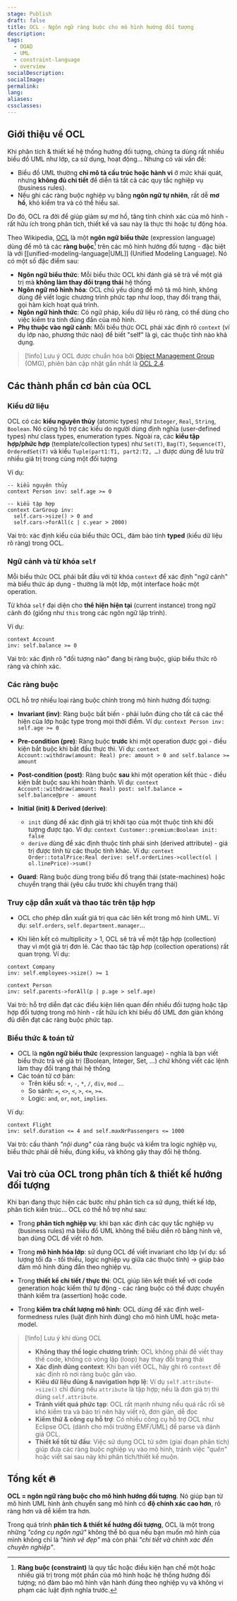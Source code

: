 ```yaml
---
stage: Publish
draft: false
title: OCL - Ngôn ngữ ràng buộc cho mô hình hướng đối tượng
description:
tags:
  - OOAD
  - UML
  - constraint-language
  - overview
socialDescription:
socialImage:
permalink:
lang:
aliases:
cssclasses:
---
```

## Giới thiệu về OCL

Khi phân tích & thiết kế hệ thống hướng đối tượng, chúng ta dùng rất nhiều biểu đồ UML như lớp, ca sử dụng, hoạt động… Nhưng có vài vấn đề:
- Biểu đồ UML thường **chỉ mô tả cấu trúc hoặc hành vi** ở mức khái quát, nhưng **không đủ chi tiết** để diễn tả tất cả các quy tắc nghiệp vụ (business rules).
- Nếu ghi các ràng buộc nghiệp vụ bằng **ngôn ngữ tự nhiên**, rất dễ **mơ hồ**, khó kiểm tra và có thể hiểu sai.

Do đó, OCL ra đời để giúp giảm sự mơ hồ, tăng tính chính xác của mô hình - rất hữu ích trong phân tích, thiết kế và sau này là thực thi hoặc tự động hóa.

Theo Wikipedia, [OCL](https://en.wikipedia.org/wiki/Object_Constraint_Language) là một **ngôn ngữ biểu thức** (expression language) dùng để mô tả các **ràng buộc**[^1] trên các mô hình hướng đối tượng - đặc biệt là với [[unified-modeling-language|UML]] (Unified Modeling Language). Nó có một số đặc điểm sau:

- **Ngôn ngữ biểu thức**: Mỗi biểu thức OCL khi đánh giá sẽ trả về một giá trị mà **không làm thay đổi trạng thái** hệ thống
- **Ngôn ngữ mô hình hóa**: OCL chủ yếu dùng để mô tả mô hình, không dùng để viết logic chương trình phức tạp như loop, thay đổi trạng thái, gọi hàm kích hoạt quá trình.
- **Ngôn ngữ hình thức**: Có ngữ pháp, kiểu dữ liệu rõ ràng, có thể dùng cho việc kiểm tra tính đúng đắn của mô hình.
- **Phụ thuộc vào ngữ cảnh**: Mỗi biểu thức OCL phải xác định rõ `context` (ví dụ lớp nào, phương thức nào) để biết "self" là gì, các thuộc tính nào khả dụng.

> [!info] Lưu ý
> OCL được chuẩn hóa bởi [Object Management Group](https://www.omg.org) (OMG), phiên bản cập nhật gần nhất là [OCL 2.4](https://www.omg.org/spec/OCL/2.4/PDF). 

## Các thành phần cơ bản của OCL

### Kiểu dữ liệu

OCL có các **kiểu nguyên thủy** (atomic types) như `Integer`, `Real`, `String`, `Boolean`. Nó cũng hỗ trợ các kiểu do người dùng định nghĩa (user-defined types) như class types, enumeration types. Ngoài ra, các **kiểu tập hợp/phức hợp** (template/collection types) như `Set(T)`, `Bag(T)`, `Sequence(T)`, `OrderedSet(T)` và kiểu `Tuple(part1:T1, part2:T2, …)` được dùng để lưu trữ nhiều giá trị trong cùng một đối tượng

Ví dụ:
```ocl
-- kiểu nguyên thủy
context Person inv: self.age >= 0

-- kiểu tập hợp
context CarGroup inv:
  self.cars->size() > 0 and
  self.cars->forAll(c | c.year > 2000)
```

Vai trò: xác định kiểu của biểu thức OCL, đảm bảo tính **typed** (kiểu dữ liệu rõ ràng) trong OCL. 

### Ngữ cảnh và từ khóa `self`

Mỗi biểu thức OCL phải bắt đầu với từ khóa `context` để xác định "ngữ cảnh" mà biểu thức áp dụng - thường là một lớp, một interface hoặc một operation.

Từ khóa `self` đại diện cho **thể hiện hiện tại** (current instance) trong ngữ cảnh đó (giống như `this` trong các ngôn ngữ lập trình).

Ví dụ:
```ocl
context Account
inv: self.balance >= 0
```

Vai trò: xác định rõ "đối tượng nào" đang bị ràng buộc, giúp biểu thức rõ ràng và chính xác.

### Các ràng buộc

OCL hỗ trợ nhiều loại ràng buộc chính trong mô hình hướng đối tượng:
- **Invariant (inv)**: Ràng buộc bất biến - phải luôn đúng cho tất cả các thể hiện của lớp hoặc type trong mọi thời điểm. Ví dụ: `context Person inv: self.age >= 0`

- **Pre-condition (pre)**: Ràng buộc **trước** khi một operation được gọi - điều kiện bắt buộc khi bắt đầu thực thi. Ví dụ: `context Account::withdraw(amount: Real) pre: amount > 0 and self.balance >= amount`

- **Post-condition (post)**: Ràng buộc **sau** khi một operation kết thúc - điều kiện bắt buộc sau khi hoàn thành. Ví dụ: `context Account::withdraw(amount: Real) post: self.balance = self.balance@pre - amount`

- **Initial (init) & Derived (derive)**: 
	- `init` dùng để xác định giá trị khởi tạo của một thuộc tính khi đối tượng được tạo. Ví dụ: `context Customer::premium:Boolean init: false`
    - `derive` dùng để xác định thuộc tính phái sinh (derived attribute) - giá trị được tính từ các thuộc tính khác. Ví dụ: `context Order::totalPrice:Real derive: self.orderLines->collect(ol | ol.linePrice)->sum()`

- **Guard**: Ràng buộc dùng trong biểu đồ trạng thái (state-machines) hoặc chuyển trạng thái (yêu cầu trước khi chuyển trạng thái)

### Truy cập dẫn xuất và thao tác trên tập hợp

- OCL cho phép dẫn xuất giá trị qua các liên kết trong mô hình UML. Ví dụ: `self.orders`, `self.department.manager`… 

- Khi liên kết có multiplicity > 1, OCL sẽ trả về một tập hợp (collection) thay vì một giá trị đơn lẻ. Các thao tác tập hợp (collection operations) rất quan trọng. Ví dụ: 

```
context Company 
inv: self.employees->size() >= 1  

context Person 
inv: self.parents->forAll(p | p.age > self.age)
```

Vai trò: hỗ trợ diễn đạt các điều kiện liên quan đến nhiều đối tượng hoặc tập hợp đối tượng trong mô hình - rất hữu ích khi biểu đồ UML đơn giản không đủ diễn đạt các ràng buộc phức tạp.

### Biểu thức & toán tử

- OCL là **ngôn ngữ biểu thức** (expression language) - nghĩa là bạn viết biểu thức trả về giá trị (Boolean, Integer, Set, …) chứ không viết các lệnh làm thay đổi trạng thái hệ thống
- Các toán tử cơ bản:
    - Trên kiểu số: `+`, `-`, `*`, `/`, `div`, `mod` … 
    - So sánh: `=`, `<>`, `<`, `>`, `<=`, `>=`. 
    - Logic: `and`, `or`, `not`, `implies`.

Ví dụ:
```ocl
context Flight 
inv: self.duration <= 4 and self.maxNrPassengers <= 1000
```

Vai trò: cấu thành *"nội dung"* của ràng buộc và kiểm tra logic nghiệp vụ, biểu thức phải dễ hiểu, đúng kiểu, và không gây thay đổi hệ thống.

## Vai trò của OCL trong phân tích & thiết kế hướng đối tượng

Khi bạn đang thực hiện các bước như phân tích ca sử dụng, thiết kế lớp, phân tích kiến trúc… OCL có thể hỗ trợ như sau:

- Trong **phân tích nghiệp vụ**: khi bạn xác định các quy tắc nghiệp vụ (business rules) mà biểu đồ UML không thể biểu diễn rõ bằng hình vẽ, bạn dùng OCL để viết rõ hơn.

- Trong **mô hình hóa lớp**: sử dụng OCL để viết invariant cho lớp (ví dụ: số lượng tối đa - tối thiểu, logic nghiệp vụ giữa các thuộc tính) → giúp bảo đảm mô hình đúng đắn theo nghiệp vụ.

- Trong **thiết kế chi tiết / thực thi**: OCL giúp liên kết thiết kế với code generation hoặc kiểm thử tự động - các ràng buộc có thể được chuyển thành kiểm tra (assertion) hoặc code.

- Trong **kiểm tra chất lượng mô hình**: OCL dùng để xác định well-formedness rules (luật định hình đúng) cho mô hình UML hoặc meta-model.

> [!info] Lưu ý khi dùng OCL
> - **Không thay thế logic chương trình**: OCL không phải để viết thay thế code, không có vòng lặp (loop) hay thay đổi trạng thái
> - **Xác định đúng context**: Khi bạn viết OCL, hãy ghi rõ `context` để xác định rõ nơi ràng buộc gắn vào.
> - **Kiểu dữ liệu đúng & navigation hợp lệ**: Ví dụ `self.attribute->size()` chỉ đúng nếu `attribute` là tập hợp; nếu là đơn giá trị thì dùng `self.attribute`.
> - **Tránh viết quá phức tạp**: OCL rất mạnh nhưng nếu quá rắc rối sẽ khó kiểm tra và bảo trì nên hãy viết rõ, đơn giản, dễ đọc
> - **Kiểm thử & công cụ hỗ trợ**: Có nhiều công cụ hỗ trợ OCL như Eclipse OCL (dành cho môi trường EMF/UML) để parse và đánh giá OCL.
> - **Thiết kế tốt từ đầu**: Việc sử dụng OCL từ sớm (giai đoạn phân tích) giúp đưa các ràng buộc nghiệp vụ vào mô hình, tránh việc *"quên"* hoặc viết sai sau này khi phân tích/thiết kế muộn.

## Tổng kết 🔥

**OCL = ngôn ngữ ràng buộc cho mô hình hướng đối tượng**. Nó giúp bạn từ mô hình UML hình ảnh chuyển sang mô hình có **độ chính xác cao hơn**, rõ ràng hơn và dễ kiểm tra hơn.  

Trong quá trình **phân tích & thiết kế hướng đối tượng**, OCL là một trong những *"công cụ ngôn ngữ"* không thể bỏ qua nếu bạn muốn mô hình của mình không chỉ là *"hình vẽ đẹp"* mà còn phải *"chi tiết và chính xác đến chuyên nghiệp"*.



[^1]: **Ràng buộc (constraint)** là quy tắc hoặc điều kiện hạn chế một hoặc nhiều giá trị trong một phần của mô hình hoặc hệ thống hướng đối tượng; nó đảm bảo mô hình vận hành đúng theo nghiệp vụ và không vi phạm các luật định nghĩa trước.
